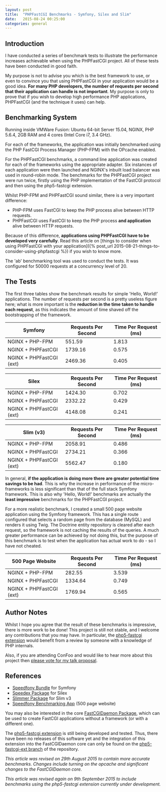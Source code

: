 ```yaml
---
layout: post
title:  "PHPFastCGI Benchmarks - Symfony, Silex and Slim"
date:   2015-08-24 00:25:00
categories: general
---
```


## Introduction

I have conducted a series of benchmark tests to illustrate the performance increases achievable when using the PHPFastCGI project. All of these tests have been conducted in good faith.

My purpose is not to advise you which is the best framework to use, or even to convince you that using PHPFastCGI in your application would be a good idea. **For many PHP developers, the number of requests per second that their application can handle is not important**. My purpose is only to prove that if you wish to develop high performance PHP applications, PHPFastCGI (and the technique it uses) can help.

## Benchmarking System

Running inside VMWare Fusion: Ubuntu 64-bit Server 15.04, NGINX, PHP 5.6.4, 2GB RAM and 4 cores (Intel Core i7, 3.4 GHz).

For each of the frameworks, the application was initially benchmarked using the PHP FastCGI Process Manager (PHP-FPM) with the OPcache enabled.

For the PHPFastCGI benchmarks, a command line application was created for each of the frameworks using the appropriate adapter. Six instances of each application were then launched and NGINX's inbuilt load balancer was used in round-robin mode. The benchmarks for the PHPFastCGI project were run twice, firstly using the PHP implementation of the FastCGI protocol and then using the php5-fastcgi extension.

Whilst PHP-FPM and PHPFastCGI sound similar, there is a very important difference:

- PHP-FPM uses FastCGI to keep the PHP process alive between HTTP requests.
- PHPFastCGI uses FastCGI to keep the PHP process **and application** alive between HTTP requests.

Because of this difference, **applications using PHPFastCGI have to be developed very carefully**. Read this article on [things to consider when using PHPFastCGI with your application]({% post_url 2015-08-21-things-to-consider-using-phpfastcgi %}) if you wish to know more.

The 'ab' benchmarking tool was used to conduct the tests. It was configured for 50000 requests at a concurrency level of 20.

## The Tests

The first three tables show the benchmark results for simple 'Hello, World!' applications. The number of requests per second is a pretty useless figure here; what is more important is the **reduction in the time taken to handle each request**, as this indicates the amount of time shaved off the bootstrapping of the framework.


| Symfony                  | Requests Per Second | Time Per Request (ms) |
|--------------------------|---------------------|-----------------------|
| NGINX + PHP-FPM          | 551.59              | 1.813                 |
| NGINX + PHPFastCGI       | 1739.16             | 0.575                 |
| NGINX + PHPFastCGI (ext) | 2469.36             | 0.405                 |

| Silex                    | Requests Per Second | Time Per Request (ms) |
|--------------------------|---------------------|-----------------------|
| NGINX + PHP-FPM          | 1424.30             | 0.702                 |
| NGINX + PHPFastCGI       | 2332.22             | 0.429                 |
| NGINX + PHPFastCGI (ext) | 4148.08             | 0.241                 |

| Slim (v3)                | Requests Per Second | Time Per Request (ms) |
|--------------------------|---------------------|-----------------------|
| NGINX + PHP-FPM          | 2058.91             | 0.486                 |
| NGINX + PHPFastCGI       | 2734.21             | 0.366                 |
| NGINX + PHPFastCGI (ext) | 5562.47             | 0.180                 |

In general, **if the application is doing more there are greater potential time savings to be had**. This is why the increase in performance of the micro-frameworks is less significant than that of the full stack Symfony framework. This is also why 'Hello, World!' benchmarks are actually the **least impressive** benchmarks for the PHPFastCGI project.

For a more realistic benchmark, I created a small 500 page website application using the Symfony framework. This has a single route configured that selects a random page from the database (MySQL) and renders it using Twig. The Doctrine entity repository is cleared after each request, so the framework is not caching the results of the queries. A much greater performance can be achieved by not doing this, but the purpose of this benchmark is to test when the application has actual work to do - so I have not cheated.

| 500 Page Website         | Requests Per Second | Time Per Request (ms) |
|--------------------------|---------------------|-----------------------|
| NGINX + PHP-FPM          | 282.55              | 3.539                 |
| NGINX + PHPFastCGI       | 1334.64             | 0.749                 |
| NGINX + PHPFastCGI (ext) | 1769.94             | 0.565                 |

## Author Notes

Whilst I hope you agree that the result of these benchmarks is impressive, there is more work to be done! This project is still not stable, and I welcome any contributions that you may have. In particular, the [php5-fastcgi extension](https://github.com/PHPFastCGI/php5-fastcgi) would benefit from a review by someone with a knowledge of PHP internals.

Also, if you are attending ConFoo and would like to hear more about this project then [please vote for my talk proposal](http://confoo.ca/en/call-for-papers/speaker/andrew-carter).

## References

- [Speedfony Bundle](https://github.com/PHPFastCGI/SpeedfonyBundle) for Symfony
- [Speedex Package](https://github.com/PHPFastCGI/Speedex) for Silex
- [Slimmer Package](https://github.com/PHPFastCGI/Slimmer) for Slim v3
- [Speedfony Benchmarking App](https://github.com/PHPFastCGI/SpeedfonyBenchmarkingApp) (500 page website)

You may also be interested in the core [FastCGIDaemon Package](https://github.com/PHPFastCGI/FastCGIDaemon), which can be used to create FastCGI applications without a framework (or with a different one).

The [php5-fastcgi extension](https://github.com/PHPFastCGI/php5-fastcgi) is still being developed and tested. Thus, there have been no releases of this software yet and the integration of this extension into the FastCGIDaemon core can only be found on the [php5-fastcgi-ext branch](https://github.com/PHPFastCGI/FastCGIDaemon/tree/php5-fastcgi-ext) of the repository.

_This article was revised on 29th August 2015 to contain more accurate benchmarks. Changes include turning on the opcache and significant changes to the FastCGIDaemon core._

_This article was revised again on 9th September 2015 to include benchmarks using the php5-fastcgi extension currently under development._
